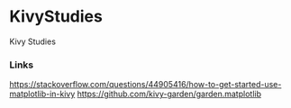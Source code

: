 # KivyStudies
Kivy Studies


### Links
https://stackoverflow.com/questions/44905416/how-to-get-started-use-matplotlib-in-kivy
https://github.com/kivy-garden/garden.matplotlib
